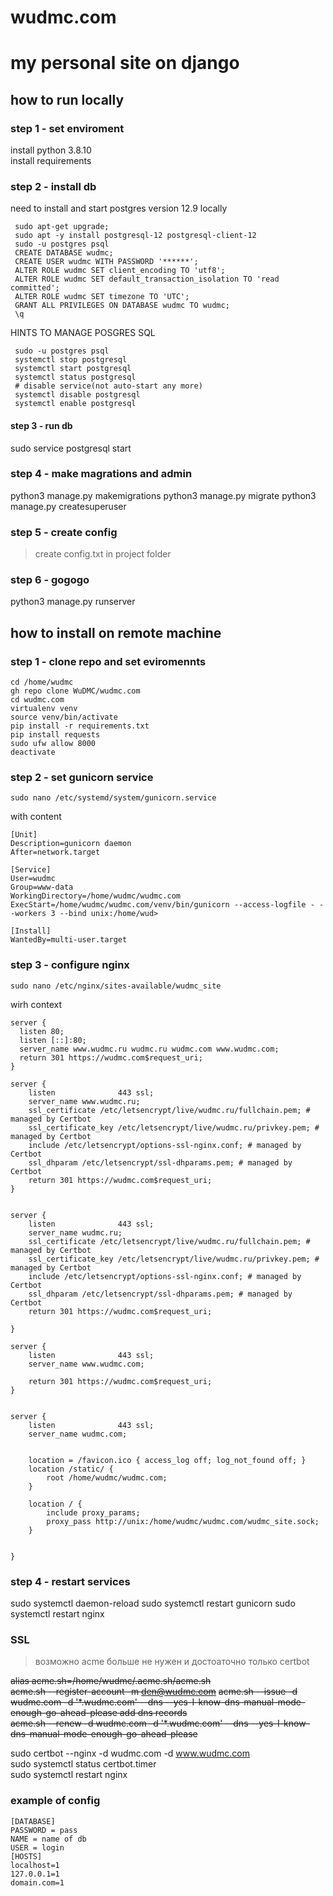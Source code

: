 # wudmc.com
# my personal site on django
## how to run locally
###  step 1 - set enviroment
install python 3.8.10<br>
install requirements
###  step 2 - install db
need to install and start postgres version 12.9 locally
```
 sudo apt-get upgrade;
 sudo apt -y install postgresql-12 postgresql-client-12
 sudo -u postgres psql
 CREATE DATABASE wudmc;
 CREATE USER wudmc WITH PASSWORD '******';
 ALTER ROLE wudmc SET client_encoding TO 'utf8';
 ALTER ROLE wudmc SET default_transaction_isolation TO 'read committed';
 ALTER ROLE wudmc SET timezone TO 'UTC';
 GRANT ALL PRIVILEGES ON DATABASE wudmc TO wudmc;
 \q
 ```

HINTS TO MANAGE POSGRES SQL
```
 sudo -u postgres psql
 systemctl stop postgresql
 systemctl start postgresql
 systemctl status postgresql
 # disable service(not auto-start any more)
 systemctl disable postgresql
 systemctl enable postgresql
```
#### step 3 - run db
 sudo service postgresql start
### step 4 - make magrations and admin
 python3 manage.py makemigrations
 python3 manage.py migrate
python3 manage.py createsuperuser
### step 5 - create config
> create config.txt in project folder
### step 6 - gogogo
  python3 manage.py runserver


## how to install on remote machine
### step 1 - clone repo and set eviromennts
```
cd /home/wudmc
gh repo clone WuDMC/wudmc.com
cd wudmc.com
virtualenv venv
source venv/bin/activate
pip install -r requirements.txt
pip install requests
sudo ufw allow 8000
deactivate
```
### step 2 - set gunicorn service
```
sudo nano /etc/systemd/system/gunicorn.service
```
with content
```
[Unit]
Description=gunicorn daemon
After=network.target

[Service]
User=wudmc
Group=www-data
WorkingDirectory=/home/wudmc/wudmc.com
ExecStart=/home/wudmc/wudmc.com/venv/bin/gunicorn --access-logfile - --workers 3 --bind unix:/home/wud>

[Install]
WantedBy=multi-user.target
```
### step 3 - configure nginx
```
sudo nano /etc/nginx/sites-available/wudmc_site
```
wirh context
```
server {
  listen 80;
  listen [::]:80;
  server_name www.wudmc.ru wudmc.ru wudmc.com www.wudmc.com;
  return 301 https://wudmc.com$request_uri;
}

server {
    listen              443 ssl;
    server_name www.wudmc.ru;
    ssl_certificate /etc/letsencrypt/live/wudmc.ru/fullchain.pem; # managed by Certbot
    ssl_certificate_key /etc/letsencrypt/live/wudmc.ru/privkey.pem; # managed by Certbot
    include /etc/letsencrypt/options-ssl-nginx.conf; # managed by Certbot
    ssl_dhparam /etc/letsencrypt/ssl-dhparams.pem; # managed by Certbot
    return 301 https://wudmc.com$request_uri;
}


server {
    listen              443 ssl;
    server_name wudmc.ru;
    ssl_certificate /etc/letsencrypt/live/wudmc.ru/fullchain.pem; # managed by Certbot
    ssl_certificate_key /etc/letsencrypt/live/wudmc.ru/privkey.pem; # managed by Certbot
    include /etc/letsencrypt/options-ssl-nginx.conf; # managed by Certbot
    ssl_dhparam /etc/letsencrypt/ssl-dhparams.pem; # managed by Certbot
    return 301 https://wudmc.com$request_uri;

}

server {
    listen              443 ssl;
    server_name www.wudmc.com;

    return 301 https://wudmc.com$request_uri;
}


server {
    listen              443 ssl;
    server_name wudmc.com;


    location = /favicon.ico { access_log off; log_not_found off; }
    location /static/ {
        root /home/wudmc/wudmc.com;
    }

    location / {
        include proxy_params;
        proxy_pass http://unix:/home/wudmc/wudmc.com/wudmc_site.sock;
    }


}
```
### step 4 - restart services

sudo systemctl daemon-reload
sudo systemctl restart gunicorn
sudo systemctl restart nginx


### SSL
> возможно acme больше не нужен и достоаточно только certbot

~~alias acme.sh=/home/wudmc/.acme.sh/acme.sh~~<br>
~~acme.sh --register-account -m den@wudmc.com~~
~~acme.sh --issue -d wudmc.com -d '*.wudmc.com' --dns --yes-I-know-dns-manual-mode-enough-go-ahead-please
add dns records~~<br>
~~acme.sh --renew -d wudmc.com -d '*.wudmc.com' --dns --yes-I-know-dns-manual-mode-enough-go-ahead-please~~<br>

sudo certbot --nginx -d wudmc.com -d www.wudmc.com<br>
sudo systemctl status certbot.timer<br>
sudo systemctl restart nginx<br>



### example of config 
```
[DATABASE]
PASSWORD = pass
NAME = name of db
USER = login
[HOSTS]
localhost=1
127.0.0.1=1
domain.com=1
```
